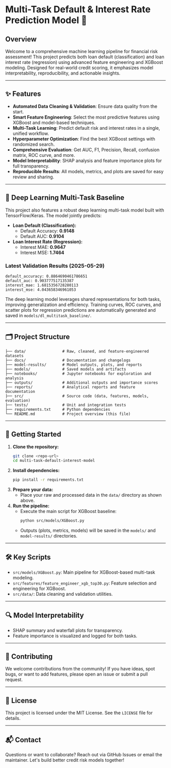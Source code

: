 # Multi-Task Default & Interest Rate Prediction Model 🚀

## Overview
Welcome to a comprehensive machine learning pipeline for financial risk assessment! This project predicts both loan default (classification) and loan interest rate (regression) using advanced feature engineering and XGBoost modeling. Designed for real-world credit scoring, it emphasizes model interpretability, reproducibility, and actionable insights.

---

## ✨ Features
- **Automated Data Cleaning & Validation**: Ensure data quality from the start.
- **Smart Feature Engineering**: Select the most predictive features using XGBoost and model-based techniques.
- **Multi-Task Learning**: Predict default risk and interest rates in a single, unified workflow.
- **Hyperparameter Optimization**: Find the best XGBoost settings with randomized search.
- **Comprehensive Evaluation**: Get AUC, F1, Precision, Recall, confusion matrix, ROC curve, and more.
- **Model Interpretability**: SHAP analysis and feature importance plots for full transparency.
- **Reproducible Results**: All models, metrics, and plots are saved for easy review and sharing.

---

## 🧠 Deep Learning Multi-Task Baseline
This project also features a robust deep learning multi-task model built with TensorFlow/Keras. The model jointly predicts:
- **Loan Default (Classification):**
  - Default Accuracy: **0.9148**
  - Default AUC: **0.9104**
- **Loan Interest Rate (Regression):**
  - Interest MAE: **0.9647**
  - Interest MSE: **1.7464**

### Latest Validation Results (2025-05-29)
```
default_accuracy: 0.8864690461786651
default_auc: 0.903777517135387
interest_mae: 1.6815356728280113
interest_mse: 4.043658346961053
```

The deep learning model leverages shared representations for both tasks, improving generalization and efficiency. Training curves, ROC curves, and scatter plots for regression predictions are automatically generated and saved in `models/dl_multitask_baseline/`.

---

## 🗂️ Project Structure
```
├── data/                # Raw, cleaned, and feature-engineered datasets
├── docs/                # Documentation and changelogs
├── model-results/       # Model outputs, plots, and reports
├── models/              # Saved models and artifacts
├── notebooks/           # Jupyter notebooks for exploration and analysis
├── outputs/             # Additional outputs and importance scores
├── reports/             # Analytical reports and feature documentation
├── src/                 # Source code (data, features, models, evaluation)
├── tests/               # Unit and integration tests
├── requirements.txt     # Python dependencies
└── README.md            # Project overview (this file)
```

---

## 🚦 Getting Started
1. **Clone the repository:**
   ```sh
   git clone <repo-url>
   cd multi-task-default-interest-model
   ```
2. **Install dependencies:**
   ```sh
   pip install -r requirements.txt
   ```
3. **Prepare your data:**
   - Place your raw and processed data in the `data/` directory as shown above.
4. **Run the pipeline:**
   - Execute the main script for XGBoost baseline:
     ```sh
     python src/models/XGBoost.py
     ```
   - Outputs (plots, metrics, models) will be saved in the `models/` and `model-results/` directories.

---

## 🛠️ Key Scripts
- `src/models/XGBoost.py`: Main pipeline for XGBoost-based multi-task modeling.
- `src/features/feature_engineer_xgb_top30.py`: Feature selection and engineering for XGBoost.
- `src/data/`: Data cleaning and validation utilities.

---

## 🔍 Model Interpretability
- SHAP summary and waterfall plots for transparency.
- Feature importance is visualized and logged for both tasks.

---

## 🤝 Contributing
We welcome contributions from the community! If you have ideas, spot bugs, or want to add features, please open an issue or submit a pull request.

---

## 📄 License
This project is licensed under the MIT License. See the `LICENSE` file for details.

---

## 📬 Contact
Questions or want to collaborate? Reach out via GitHub Issues or email the maintainer. Let's build better credit risk models together!
